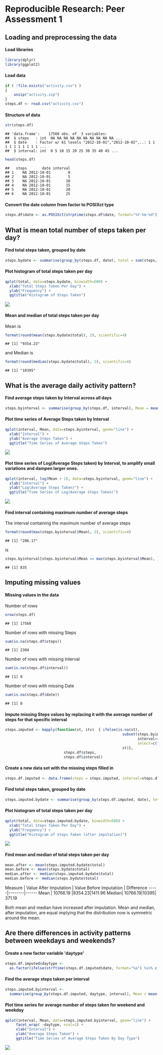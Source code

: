 # Reproducible Research: Peer Assessment 1


## Loading and preprocessing the data
#### Load libraries

```r
library(dplyr)
library(ggplot2)
```
#### Load data

```r
if ( !file.exists("activity.csv") ) 
{
    unzip("activity.zip")
}
steps.df <- read.csv("activity.csv")
```
#### Structure of data

```r
str(steps.df)
```

```
## 'data.frame':	17568 obs. of  3 variables:
##  $ steps   : int  NA NA NA NA NA NA NA NA NA NA ...
##  $ date    : Factor w/ 61 levels "2012-10-01","2012-10-02",..: 1 1 1 1 1 1 1 1 1 1 ...
##  $ interval: int  0 5 10 15 20 25 30 35 40 45 ...
```

```r
head(steps.df)
```

```
##   steps       date interval
## 1    NA 2012-10-01        0
## 2    NA 2012-10-01        5
## 3    NA 2012-10-01       10
## 4    NA 2012-10-01       15
## 5    NA 2012-10-01       20
## 6    NA 2012-10-01       25
```
#### Convert the date column from factor to POSIXct type

```r
steps.df$date <- as.POSIXct(strptime(steps.df$date, format="%Y-%m-%d"))
```
## What is mean total number of steps taken per day?
#### Find total steps taken, grouped by date

```r
steps.bydate <- summarise(group_by(steps.df, date), total = sum(steps, na.rm=T))
```
#### Plot histogram of total steps taken per day

```r
qplot(total, data=steps.bydate, binwidth=500) + 
  xlab("Total Steps Taken Per Day") + 
  ylab("Frequency") + 
  ggtitle("Histogram of Steps Taken")
```

![](PA1_template_files/figure-html/unnamed-chunk-6-1.png) 

#### Mean and median of total steps taken per day
Mean is 

```r
format(round(mean(steps.bydate$total), 2), scientific=4)
```

```
## [1] "9354.23"
```

and Median is 

```r
format(round(median(steps.bydate$total), 2), scientific=4)
```

```
## [1] "10395"
```

## What is the average daily activity pattern?
#### Find average steps taken by Interval across all days

```r
steps.byinterval <- summarise(group_by(steps.df, interval), Mean = mean(steps, na.rm=T))
```
#### Plot time series of Average Steps taken by Interval

```r
qplot(interval, Mean, data=steps.byinterval, geom="line") + 
  xlab("Interval") + 
  ylab("Average Steps Taken") + 
  ggtitle("Time Series of Average Steps Taken")
```

![](PA1_template_files/figure-html/unnamed-chunk-10-1.png) 

#### Plot time series of Log(Average Steps taken) by Interval, to amplify small variations and dampen larger ones.

```r
qplot(interval, log(Mean + 1), data=steps.byinterval, geom="line") + 
  xlab("Interval") + 
  ylab("Log(Average Steps Taken)") + 
  ggtitle("Time Series of Log(Average Steps Taken)")
```

![](PA1_template_files/figure-html/unnamed-chunk-11-1.png) 

#### Find interval containing maximum number of average steps
The interval containing the maximum number of average steps 

```r
format(round(max(steps.byinterval$Mean), 2), scientific=4) 
```

```
## [1] "206.17"
```
is 

```r
steps.byinterval[steps.byinterval$Mean == max(steps.byinterval$Mean), ]$interval
```

```
## [1] 835
```


## Imputing missing values
#### Missing values in the data
Number of rows

```r
nrow(steps.df)
```

```
## [1] 17568
```
Number of rows with missing Steps 

```r
sum(is.na(steps.df$steps))
```

```
## [1] 2304
```
Number of rows with missing Interval

```r
sum(is.na(steps.df$interval))
```

```
## [1] 0
```
Number of rows with missing Date

```r
sum(is.na(steps.df$date))
```

```
## [1] 0
```

#### Impute missing Steps values by replacing it with the average number of steps for that specific interval

```r
steps.imputed <- mapply(function(st, itv)  { ifelse(is.na(st), 
                                                      subset(steps.byinterval, 
                                                             interval==itv, 
                                                             select=c("Mean"))$Mean, 
                                                      st)},
                           steps.df$steps, 
                           steps.df$interval)
```
#### Create a new data set with the missing steps filled in

```r
steps.df.imputed <- data.frame(steps = steps.imputed, interval=steps.df$interval, date=steps.df$date)
```
#### Find total steps taken, grouped by date

```r
steps.imputed.bydate <- summarise(group_by(steps.df.imputed, date), total = sum(steps, na.rm=T))
```
#### Plot histogram of total steps taken per day

```r
qplot(total, data=steps.imputed.bydate, binwidth=500) + 
  xlab("Total Steps Taken Per Day") + 
  ylab("Frequency") + 
  ggtitle("Histogram of Steps Taken (after imputation)")
```

![](PA1_template_files/figure-html/unnamed-chunk-21-1.png) 

#### Find mean and median of total steps taken per day

```r
mean.after <- mean(steps.imputed.bydate$total)
mean.before <- mean(steps.bydate$total)
median.after <- median(steps.imputed.bydate$total)
median.before <- median(steps.bydate$total)
```

Measure | Value After Imputation | Value Before Imputation | Difference 
-----|--------|------
Mean | 10766.19 |9354.23|1411.96
Median| 10766.19|10395| 371.19 

Both mean and median have increased after imputation. Mean and median, after imputation, are equal implying that the distribution now is symmetric around the mean.

## Are there differences in activity patterns between weekdays and weekends?
#### Create a new factor variable 'daytype'

```r
steps.df.imputed$daytype <- 
  as.factor(ifelse(strftime(steps.df.imputed$date, format="%a") %in% c("Sat", "Sun"), 'weekend', 'weekday'))
```

#### Find the average steps taken per interval 

```r
steps.imputed.byinterval <- 
  summarise(group_by(steps.df.imputed, daytype, interval), Mean = mean(steps))
```

#### Plot time series for average number of steps taken for weekend and weekday

```r
qplot(interval, Mean, data=steps.imputed.byinterval, geom="line") +
     facet_wrap( ~daytype, ncol=1) +
     xlab("Interval") + 
     ylab("Average Steps Taken") + 
     ggtitle("Time Series of Average Steps Taken By Day Type")
```

![](PA1_template_files/figure-html/unnamed-chunk-25-1.png) 
